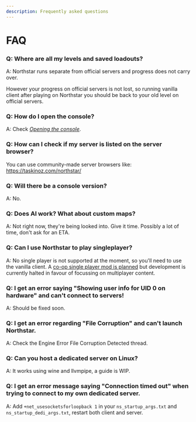 ```yaml
---
description: Frequently asked questions
---
```


# FAQ

### Q: Where are all my levels and saved loadouts?

A: Northstar runs separate from official servers and progress does not carry over.

However your progress on official servers is not lost, so running vanilla client after playing on Northstar you should be back to your old level on official servers.

### Q: How do I open the console?

A: Check [_Opening the console_](using-northstar/commands.md#opening-the-console).

### Q: How can I check if my server is listed on the server browser?
You can use community-made server browsers like: https://taskinoz.com/northstar/

### Q: Will there be a console version?

A: No.

### Q: Does AI work? What about custom maps?

A: Not right now, they're being looked into. Give it time. Possibly a lot of time, don't ask for an ETA.

### Q: Can I use Northstar to play singleplayer?

A: No single player is not supported at the moment, so you'll need to use the vanilla client. A [co-op single player mod is planned](https://github.com/R2Northstar/NorthstarMods/tree/main/Northstar.Coop) but development is currently halted in favour of focussing on multiplayer content.

### Q: I get an error saying "Showing user info for UID 0 on hardware" and can't connect to servers!

A: Should be fixed soon.

### Q: I get an error regarding "File Corruption" and can't launch Northstar.

A: Check the Engine Error File Corruption Detected thread.

### Q: Can you host a dedicated server on Linux?

A: It works using wine and llvmpipe, a guide is WIP.

### Q: I get an error message saying "Connection timed out" when trying to connect to my own dedicated server.

A: Add `+net_usesocketsforloopback 1` in your `ns_startup_args.txt` and `ns_startup_dedi_args.txt`, restart both client and server.
